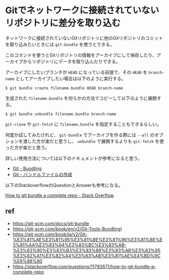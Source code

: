# Gitでネットワークに接続されていないリポジトリに差分を取り込む

ネットワークに接続されていないGitリポジトリに他のGitリポジトリのコミットを取り込みたいときには `git-bundle` を使うとできる。

このコマンドを使うとGitリポジトリの情報をアーカイブにして保存したり、アーカイブからリポジトリにデータを取り込んだりできる。

アーカイブにしたいブランチが `HEAD` になっている前提で、その `HEAD` を `branch-name` としてアーカイブしたい場合は以下のように実行する。

```console
$ git bundle create filename.bundle HEAD branch-name
```

生成された `filename.bundle` を何らかの方法でコピーして以下のように展開する。

```console
$ git bundle unbundle filename.bundle branch-name
```

`git-clone` や `git-fetch` に `filename.bundle` を指定することもできるらしい。

何度か試してみたけれど、 `git-bundle` でアーカイブを作る際には `--all` のオプションを渡した方が楽だと思うし、 `unbundle` で展開するよりも `git-fetch` を使った方が楽だと思う。

詳しい使用方法については以下のドキュメントが参考になると思う。

- [Git - Bundling](https://git-scm.com/book/en/v2/Git-Tools-Bundling)
- [Git - バンドルファイルの作成](https://git-scm.com/book/ja/v2/Git-%E3%81%AE%E3%81%95%E3%81%BE%E3%81%96%E3%81%BE%E3%81%AA%E3%83%84%E3%83%BC%E3%83%AB-%E3%83%90%E3%83%B3%E3%83%89%E3%83%AB%E3%83%95%E3%82%A1%E3%82%A4%E3%83%AB%E3%81%AE%E4%BD%9C%E6%88%90)

以下のStackoverflowのQuestionとAnswerも参考になる。

[How to git bundle a complete repo - Stack Overflow](https://stackoverflow.com/questions/11792671/how-to-git-bundle-a-complete-repo)

## ref

- https://git-scm.com/docs/git-bundle
- https://git-scm.com/book/en/v2/Git-Tools-Bundling)
- https://git-scm.com/book/ja/v2/Git-%E3%81%AE%E3%81%95%E3%81%BE%E3%81%96%E3%81%BE%E3%81%AA%E3%83%84%E3%83%BC%E3%83%AB-%E3%83%90%E3%83%B3%E3%83%89%E3%83%AB%E3%83%95%E3%82%A1%E3%82%A4%E3%83%AB%E3%81%AE%E4%BD%9C%E6%88%90
- https://stackoverflow.com/questions/11792671/how-to-git-bundle-a-complete-repo
